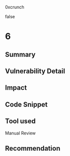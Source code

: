 0xcrunch

false

# 6

## Summary

## Vulnerability Detail

## Impact

## Code Snippet

## Tool used

Manual Review

## Recommendation
